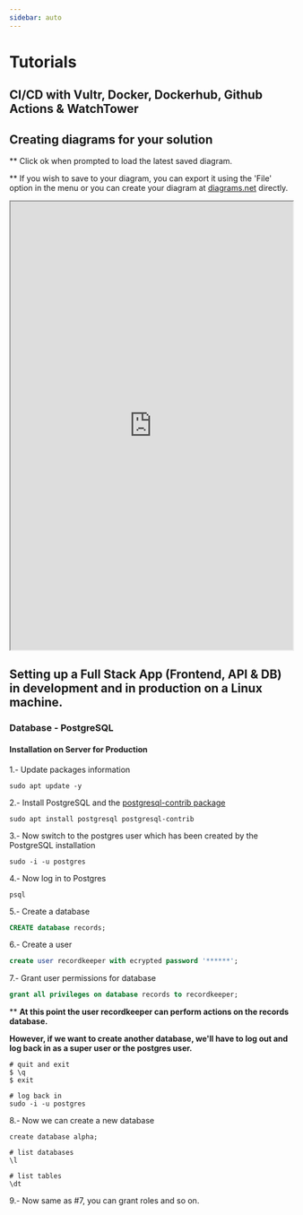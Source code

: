```yaml
---
sidebar: auto
---
```


# Tutorials

## CI/CD with Vultr, Docker, Dockerhub, Github Actions & WatchTower

## Creating diagrams for your solution
** Click ok when prompted to load the latest saved diagram.

** If you wish to save to your diagram, you can export it using the 'File' option in the menu or you can create your diagram at [diagrams.net](https://www.diagrams.net/) directly.

<iframe src="https://jgraph.github.io/drawio-integration/localstorage.html#default?configure=1" height="800px" width="100%"></iframe>


## Setting up a Full Stack App (Frontend, API & DB) in development and in production on a Linux machine.

### Database - PostgreSQL
#### Installation on Server for Production
1.- Update packages information
```
sudo apt update -y
```
2.- Install PostgreSQL and the [postgresql-contrib package](https://software.opensuse.org/package/postgresql-contrib)
```
sudo apt install postgresql postgresql-contrib
```
3.- Now switch to the postgres user which has been created by the PostgreSQL installation
```
sudo -i -u postgres
```
4.- Now log in to Postgres
```
psql
```
5.- Create a database
```sql
CREATE database records;
```
6.- Create a user
```sql
create user recordkeeper with ecrypted password '******';
```
7.- Grant user permissions for database
```sql
grant all privileges on database records to recordkeeper;
```
** **At this point the user recordkeeper can perform actions on the records database.**

**However, if we want to create another database, we'll have to log out and log back in as a super user or the postgres user.**
```
# quit and exit
$ \q 
$ exit

# log back in
sudo -i -u postgres
```
8.- Now we can create a new database
```
create database alpha;

# list databases
\l

# list tables
\dt
```
9.- Now same as #7, you can grant roles and so on.
